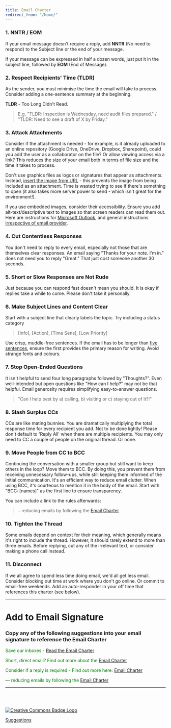 ```yaml
---
title: Email Charter
redirect_from: "/home/"
---
```

### 1. NNTR / EOM
If your email message doesn't require a reply, add **NNTR** (No need to respond) to the Subject line or the end of your message.

If your message can be expressed in half a dozen words, just put it in the subject line, followed by **EOM** (End of Message).

### 2. Respect Recipients' Time (TLDR)
As the sender, you must minimise the time the email will take to process. Consider adding a one-sentence summary at the beginning. 

**TLDR** - Too Long Didn't Read.  

> E.g. "TLDR: Inspection is Wednesday, need audit files prepared." / "TLDR: Need to see a draft of X by Friday."

### 3. Attack Attachments
Consider if the attachment is needed - for example, is it already uploaded to an online repository (Google Drive, OneDrive, Dropbox, Sharepoint), could you add the user as a collaborator on the file? Or allow viewing access via a link? This reduces the size of your email both in terms of file size and the time it takes to process.

Don't use graphics files as logos or signatures that appear as attachments. Instead, [insert the image from URL](https://www.mail-signatures.com/articles/insert-internetlinked-image-outlook-signature/) - this prevents the image from being included as an attachment. Time is wasted trying to see if there's something to open (it also takes more server power to send - which isn't great for the environment!).

If you use embedded images, consider their accessibility. Ensure you add alt-text/descriptive text to images so that screen readers can read them out. Here are instructions for [Microsoft Outlook](https://support.microsoft.com/en-gb/office/video-improve-image-accessibility-in-email-e93969e3-21c1-47ad-a4c5-0e5fb868a7f8), and general instructions [irrespective of email provider](https://www.audioeye.com/post/the-surprising-gap-in-email-accessibility/).

### 4. Cut Contentless Responses
You don't need to reply to every email, especially not those that are themselves clear responses. An email saying "Thanks for your note. I'm in." does not need you to reply "Great." That just cost someone another 30 seconds.

### 5. Short or Slow Responses are Not Rude
Just because you can respond fast doesn't mean you should. It is okay if replies take a while to come. Please don't take it personally.

### 6. Make Subject Lines and Content Clear 
Start with a subject line that clearly labels the topic. Try including a status category 
> [Info], [Action], [Time Sens], [Low Priority]  

Use crisp, muddle-free sentences. If the email has to be longer than [five sentences](http://five.sentenc.es/), ensure the first provides the primary reason for writing. Avoid strange fonts and colours.

### 7. Stop Open-Ended Questions
It isn't helpful to send four long paragraphs followed by "Thoughts?". Even well-intended but open questions like "How can I help?" may not be that helpful. Email generosity requires simplifying easy-to-answer questions. 
> "Can I help best by a) calling, b) visiting or c) staying out of it?!"

### 8. Slash Surplus CCs
CCs are like mating bunnies. You are dramatically multiplying the total response time for every recipient you add. Not to be done lightly! Please don't default to 'Reply All' when there are multiple recipients. You may only need to CC a couple of people on the original thread. Or none.

### 9. Move People from CC to BCC
Continuing the conversation with a smaller group but still want to keep others in the loop? Move them to BCC. By doing this, you prevent them from receiving unnecessary follow-ups, while still keeping them informed of the initial communication. It's an efficient way to reduce email clutter. When using BCC, it's courteous to mention it in the body of the email. Start with "BCC: [names]" as the first line to ensure transparency.

You can include a link to the rules afterwards: 
> `-` reducing emails by following the [Email Charter](https://email-charter.github.io/)

### 10. Tighten the Thread
Some emails depend on context for their meaning, which generally means it's right to include the thread. However, it should rarely extend to more than three emails. Before replying, cut any of the irrelevant text, or consider making a phone call instead.

### 11. Disconnect
If we all agree to spend less time doing email, we'd all get less email. Consider blocking out time at work where you don't go online. Or commit to email-free weekends. Add an auto-responder in your off time that references this charter (see below).

---

# Add to Email Signature 

### Copy any of the following suggestions into your email signature to reference the Email Charter

<span style="color: green;">Save our inboxes - </span><a href="https://email-charter.github.io/">Read the Email Charter</a>

<span style="color: green;">Short, direct email? Find out more about the </span><a href="https://email-charter.github.io/">Email Charter</a>

<span style="color: green;">Consider if a reply is required - Find out more here: </span><a href="https://email-charter.github.io/">Email Charter</a>

<span style="color: green;"> –– reducing emails by following the </span><a href="https://email-charter.github.io/">Email Charter</a>

---
<br>
<br>
<p><a href="http://creativecommons.org/licenses/by/4.0/" target="_blank" rel="noopener"><img src="https://img.shields.io/badge/License-CC%20BY%204.0-lightgrey.svg" alt="Creative Commons Badge Logo" /> </a></p>
<p><a href="https://github.com/email-charter/email-charter.github.io/issues/new/choose" target="_blank" rel="noopener">Suggestions</a></p>
